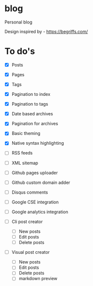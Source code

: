 blog
====

Personal blog

Design inspired by - https://begriffs.com/


To do's
=======

- [x] Posts
- [x] Pages
- [x] Tags
- [x] Pagination to index
- [x] Pagination to tags
- [x] Date based archives
- [x] Pagination for archives
- [x] Basic theming
- [x] Native syntax highlighting
- [ ] RSS feeds
- [ ] XML sitemap
- [ ] Github pages uploader
- [ ] Github custom domain adder
- [ ] Disqus comments
- [ ] Google CSE integration
- [ ] Google analytics integration

- [ ] Cli post creator
	- [ ] New posts
	- [ ] Edit posts
	- [ ] Delete posts

- [ ] Visual post creator
	- [ ] New posts
	- [ ] Edit posts
	- [ ] Delete posts
	- [ ] markdown preview
